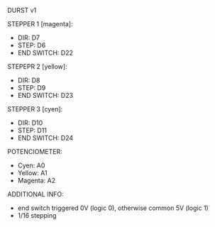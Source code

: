 DURST v1

STEPPER 1 [magenta]:
- DIR: D7
- STEP: D6
- END SWITCH: D22

STEPEPR 2 [yellow]:
- DIR: D8
- STEP: D9
- END SWITCH: D23

STEPPER 3 [cyen]:
- DIR: D10
- STEP: D11
- END SWITCH: D24

POTENCIOMETER:
- Cyen: A0
- Yellow: A1
- Magenta: A2

ADDITIONAL INFO:
- end switch triggered 0V (logic 0), otherwise common 5V (logic 1)
- 1/16 stepping
